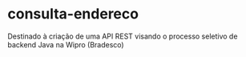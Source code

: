 # consulta-endereco
Destinado à criação de uma API REST visando o processo seletivo de backend Java na Wipro (Bradesco)

